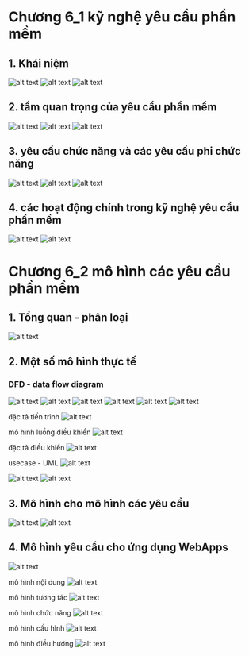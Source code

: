 # Chương 6_1 kỹ nghệ yêu cầu phần mềm

## 1. Khái niệm

![alt text](./img/Khainiem.png)
![alt text](./img/kn2.png)
![alt text](./img/kn3.png)

## 2. tầm quan trọng của yêu cầu phần mềm

![alt text](./img/yeucaupm.png)
![alt text](./img/nguongoc.png)
![alt text](./img/khachhang.png)

## 3. yêu cầu chức năng và các yêu cầu phi chức năng

![alt text](./img/phanloaiyeucau.png)
![alt text](./img/yeucauchucnang.png)
![alt text](./img/yeucauphichucnang.png)

## 4. các hoạt động chính trong kỹ nghệ yêu cầu phần mềm

![alt text](./img/hdchinh.png)
![alt text](./img/sosanhbieudo.png)

# Chương 6_2 mô hình các yêu cầu phần mềm

## 1. Tổng quan - phân loại

![alt text](./img/tongquanpl.png)

## 2. Một số mô hình thực tế

### DFD - data flow diagram

![alt text](./img/kyhieudfd.png)
![alt text](./img/thucthengoai.png)
![alt text](./img/tientrinh.png)
![alt text](./img/luongdulieu.png)
![alt text](./img/khodulieu.png)
![alt text](./img/dfdhuongdan.png)

đặc tả tiến trình
![alt text](./img/dactatientrinh.png)

mô hình luồng điều khiển
![alt text](./img/luongdieukhien.png)

đặc tả điều khiển
![alt text](./img/dactadk.png)

usecase - UML
![alt text](./img/uml.png)

![alt text](./img/mohinhhanhvi.png)
![alt text](./img/bieudientrangthai.png)

## 3. Mô hình cho mô hình các yêu cầu

![alt text](./img/mohinhchocacyc.png)
![alt text](./img/khaosat.png)

## 4. Mô hình yêu cầu cho ứng dụng WebApps

![alt text](./img/webapps.png)

mô hình nội dung
![alt text](./img/mohinhnd.png)

mô hình tương tác
![alt text](./img/mohinhtuongtac.png)

mô hình chức năng
![alt text](./img/mhchucnang.png)

mô hình cấu hình
![alt text](./img/mhcauhinh.png)

mô hình điều hướng
![alt text](./img/mhdieuhuong.png)
